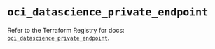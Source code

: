 # `oci_datascience_private_endpoint`

Refer to the Terraform Registry for docs: [`oci_datascience_private_endpoint`](https://registry.terraform.io/providers/oracle/oci/7.19.0/docs/resources/datascience_private_endpoint).
